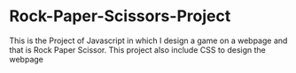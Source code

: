 # Rock-Paper-Scissors-Project
 This is the Project of Javascript in which I design a game on a webpage and that is Rock Paper Scissor. This project also include CSS to design the webpage
